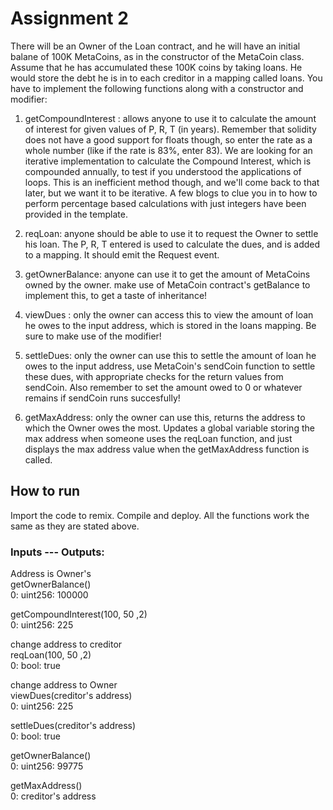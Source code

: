 # Assignment 2

There will be an Owner of the Loan contract, and he will have an initial balane of 100K MetaCoins, as in the constructor of the MetaCoin class. Assume that he has accumulated these 100K coins by taking loans. He would store the debt he is in to each creditor in a mapping called loans. You have to implement the following functions along with a constructor and modifier:


1. getCompoundInterest : allows anyone to use it to calculate the amount of interest for given values of P, R, T (in years). Remember that solidity does not have a good support for floats though, so enter the rate as a whole number (like if the rate is 83%, enter 83). We are looking for an iterative implementation to calculate the Compound Interest, which is compounded annually, to test if you understood the applications of loops. This is an inefficient method though, and we'll come back to that later, but we want it to be iterative. A few blogs to clue you in to how to perform percentage based calculations with just integers have been provided in the template.


2. reqLoan: anyone should be able to use it to request the Owner to settle his loan. The P, R, T entered is used to calculate the dues, and is added to a mapping. It should emit the Request event.


3. getOwnerBalance: anyone can use it to get the amount of MetaCoins owned by the owner. make use of MetaCoin contract's getBalance to implement this, to get a taste of inheritance!


4. viewDues : only the owner can access this to view the amount of loan he owes to the input address, which is stored in the loans mapping. Be sure to make use of the modifier!


5. settleDues: only the owner can use this to settle the amount of loan he owes to the input address, use MetaCoin's sendCoin function to settle these dues, with appropriate checks for the return values from sendCoin. Also remember to set the amount owed to 0 or whatever remains if sendCoin runs succesfully!

6. getMaxAddress: only the owner can use this, returns the address to which the Owner owes the most. Updates a global variable storing the max address when someone uses the reqLoan function, and just displays the max address value when the getMaxAddress function is called.


## How to run
Import the code to remix. Compile and deploy. All the functions work the same as they are stated above.

### Inputs --- Outputs:
Address is Owner's<br/>
getOwnerBalance()<br/>
0: uint256: 100000<br/>


getCompoundInterest(100, 50 ,2)<br/>
0: uint256: 225<br/>


change address to creditor<br/>
reqLoan(100, 50 ,2)<br/>
0: bool: true<br/>


change address to Owner<br/>
viewDues(creditor's address)<br/>
0: uint256: 225<br/>


settleDues(creditor's address)<br/>
0: bool: true<br/>


getOwnerBalance()<br/>
0: uint256: 99775<br/>

getMaxAddress()<br/>
0: creditor's address<br/> 
